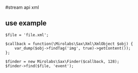 #stream api xml

## use example

    $file = 'file.xml';

    $callback = function(\Mirolabs\Sax\Xml\XmlObject $obj) {
        var_dump($obj->findTag('img', true)->getContent());
    };

    $finder = new Mirolabs\Sax\Finder($callback, 128);
    $finder->find($file, 'event');

